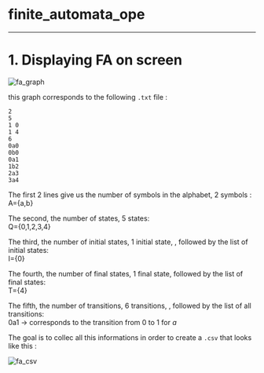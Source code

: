 # finite_automata_ope

---

# 1. Displaying FA on screen

![fa_graph](https://github.com/user-attachments/assets/6320d67b-30d6-469d-96b5-f0b670b78137)


this graph corresponds to the following `.txt` file :

```
2  
5  
1 0  
1 4  
6  
0a0  
0b0  
0a1  
1b2  
2a3  
3a4  
```

The first 2 lines give us the number of symbols in the alphabet, 2 symbols :  
A={a,b}  
  
The second, the number of states, 5 states:  
Q={0,1,2,3,4}  

The third, the number of initial states, 1 initial state, , followed by the list of initial states:  
I={0}

The fourth, the number of final states, 1 final state, followed by the list of final states:  
T={4}  

The fifth, the number of transitions, 6 transitions, , followed by the list of all transitions:  
0a1 → corresponds to the transition from 0 to 1 for *a*  
   
     
The goal is to collec all this informations in order to create a `.csv` that looks like this :  


![fa_csv](https://github.com/user-attachments/assets/b346f690-be01-49e5-98f1-4eb811a7daa0)


